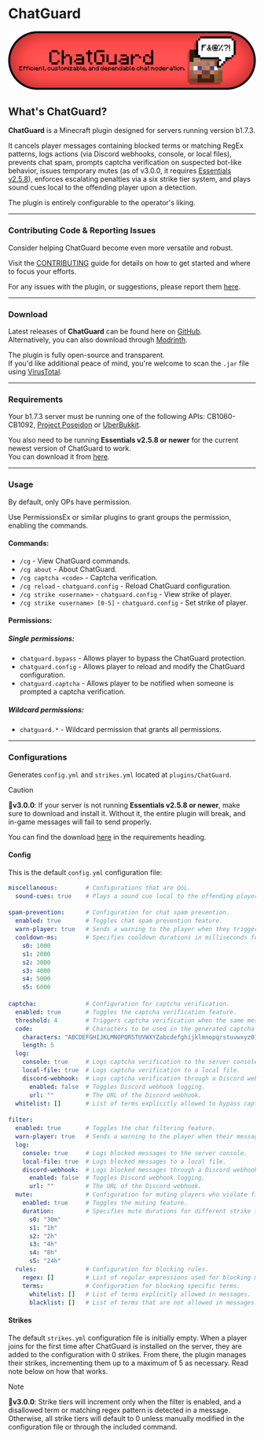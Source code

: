 # ChatGuard
![ChatGuard-Banner.png](assets/ChatGuard-Banner.png)

## What's ChatGuard?
**ChatGuard** is a Minecraft plugin designed for servers running version b1.7.3.

It cancels player messages containing blocked terms or matching RegEx patterns, logs actions (via Discord webhooks, console, or local files), prevents chat spam, prompts captcha verification on suspected bot-like behavior, issues temporary mutes (as of v3.0.0, it requires [Essentials v2.5.8](#requirements)), enforces escalating penalties via a six strike tier system, and plays sound cues local to the offending player upon a detection.

The plugin is entirely configurable to the operator's liking.

---
### Contributing Code & Reporting Issues
Consider helping ChatGuard become even more versatile and robust.

Visit the [CONTRIBUTING](https://github.com/AleksandarHaralanov/ChatGuard/blob/master/.github/CONTRIBUTING.md) guide for details on how to get started and where to focus your efforts.

For any issues with the plugin, or suggestions, please report them [here](https://github.com/AleksandarHaralanov/ChatGuard/issues).

---
### Download
Latest releases of **ChatGuard** can be found here on [GitHub](https://github.com/AleksandarHaralanov/ChatGuard/releases).<br>
Alternatively, you can also download through [Modrinth](https://modrinth.com/plugin/chatguard/versions).

The plugin is fully open-source and transparent.<br>
If you'd like additional peace of mind, you're welcome to scan the `.jar` file using [VirusTotal](https://www.virustotal.com/gui/home/upload).

---
### Requirements
Your b1.7.3 server must be running one of the following APIs: CB1060-CB1092, [Project Poseidon](https://github.com/retromcorg/Project-Poseidon) or [UberBukkit](https://github.com/Moresteck/Project-Poseidon-Uberbukkit).

You also need to be running **Essentials v2.5.8 or newer** for the current newest version of ChatGuard to work.<br>You can download it from [here](https://github.com/AleksandarHaralanov/ChatGuard/raw/refs/heads/master/libs/Essentials.jar).

---
### Usage
By default, only OPs have permission.

Use PermissionsEx or similar plugins to grant groups the permission, enabling the commands.

#### Commands:
- `/cg` - View ChatGuard commands.
- `/cg about` - About ChatGuard.
- `/cg captcha <code>` - Captcha verification.
- `/cg reload` - `chatguard.config` - Reload ChatGuard configuration.
- `/cg strike <username>` - `chatguard.config` - View strike of player.
- `/cg strike <username> [0-5]` - `chatguard.config` - Set strike of player.

#### Permissions:
##### Single permissions:
- `chatguard.bypass` - Allows player to bypass the ChatGuard protection.
- `chatguard.config` - Allows player to reload and modify the ChatGuard configuration.
- `chatguard.captcha` - Allows player to be notified when someone is prompted a captcha verification.
##### Wildcard permissions:
- `chatguard.*` - Wildcard permission that grants all permissions.

---
### Configurations
Generates `config.yml` and `strikes.yml` located at `plugins/ChatGuard`.

> [!CAUTION]
> 🔖**v3.0.0**: If your server is not running **Essentials v2.5.8 or newer**, make sure to download and install it. Without it, the entire plugin will break, and in-game messages will fail to send properly.
>
> You can find the download [here](#requirements) in the requirements heading.

#### Config
This is the default `config.yml` configuration file:
```yaml
miscellaneous:        # Configurations that are QoL.
  sound-cues: true    # Plays a sound cue local to the offending player when ChatGuard detects something.

spam-prevention:      # Configuration for chat spam prevention.
  enabled: true       # Toggles chat spam prevention feature.
  warn-player: true   # Sends a warning to the player when they trigger spam prevention.
  cooldown-ms:        # Specifies cooldown durations in milliseconds for different strike tiers (s0-s5).
    s0: 1000
    s1: 2000
    s2: 3000
    s3: 4000
    s4: 5000
    s5: 6000

captcha:              # Configuration for captcha verification.
  enabled: true       # Toggles the captcha verification feature.
  threshold: 4        # Triggers captcha verification when the same message is sent X times, canceling it on the final attempt.
  code:               # Characters to be used in the generated captcha and the length of the captcha.
    characters: "ABCDEFGHIJKLMNOPQRSTUVWXYZabcdefghijklmnopqrstuvwxyz0123456789"
    length: 5
  log:
    console: true     # Logs captcha verification to the server console.
    local-file: true  # Logs captcha verification to a local file.
    discord-webhook:  # Logs captcha verification through a Discord webhook by an embed.
      enabled: false  # Toggles Discord webhook logging.
      url: ""         # The URL of the Discord webhook.
  whitelist: []       # List of terms explicitly allowed to bypass captcha.

filter:
  enabled: true       # Toggles the chat filtering feature.
  warn-player: true   # Sends a warning to the player when their message is blocked.
  log:                
    console: true     # Logs blocked messages to the server console.
    local-file: true  # Logs blocked messages to a local file.
    discord-webhook:  # Logs blocked messages through a Discord webhook by an embed.
      enabled: false  # Toggles Discord webhook logging.
      url: ""         # The URL of the Discord webhook.
  mute:               # Configuration for muting players who violate filter rules.
    enabled: true     # Toggles the muting feature.
    duration:         # Specifies mute durations for different strike tiers (s0-s5).
      s0: "30m"
      s1: "1h"
      s2: "2h"
      s3: "4h"
      s4: "8h"
      s5: "24h"
  rules:              # Configuration for blocking rules.
    regex: []         # List of regular expressions used for blocking messages.
    terms:            # Configuration for blocking specific terms.
      whitelist: []   # List of terms explicitly allowed in messages.
      blacklist: []   # List of terms that are not allowed in messages.
```

#### Strikes
The default `strikes.yml` configuration file is initially empty. When a player joins for the first time after ChatGuard is installed on the server, they are added to the configuration with 0 strikes. From there, the plugin manages their strikes, incrementing them up to a maximum of 5 as necessary. Read note below on how that works.

> [!NOTE]
> 🔖**v3.0.0**: Strike tiers will increment only when the filter is enabled, and a disallowed term or matching regex pattern is detected in a message. Otherwise, all strike tiers will default to 0 unless manually modified in the configuration file or through the included command.
